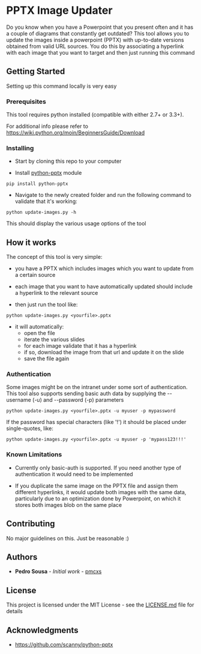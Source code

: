 # PPTX Image Updater

Do you know when you have a Powerpoint that you present often and it has a couple of diagrams that constantly get outdated?
This tool allows you to update the images inside a powerpoint (PPTX) with up-to-date versions obtained from valid URL sources. 
You do this by associating a hyperlink with each image that you want to target and then just running this command

## Getting Started

Setting up this command locally is very easy

### Prerequisites

This tool requires python installed (compatible with either 2.7+ or 3.3+).

For additional info please refer to https://wiki.python.org/moin/BeginnersGuide/Download

### Installing

- Start by cloning this repo to your computer

- Install [python-pptx](https://python-pptx.readthedocs.io/en/latest/user/install.html) module

```
pip install python-pptx
``` 
- Navigate to the newly created folder and run the following command to validate that it's working:

```
python update-images.py -h
```
This should display the various usage options of the tool

## How it works

The concept of this tool is very simple:

- you have a PPTX which includes images which you want to update from a certain source

- each image that you want to have automatically updated should include a hyperlink to the relevant source

- then just run the tool like:

```
python update-images.py <yourfile>.pptx
```

- it will automatically:
    - open the file 
    - iterate the various slides
    - for each image validate that it has a hyperlink
    - if so, download the image from that url and update it on the slide
    - save the file again

### Authentication ###

Some images might be on the intranet under some sort of authentication. This tool also supports sending basic auth data by supplying the --username (-u) and --password (-p) parameters

```
python update-images.py <yourfile>.pptx -u myuser -p mypassword
```

If the password has special characters (like '!') it should be placed under single-quotes, like:

```
python update-images.py <yourfile>.pptx -u myuser -p 'mypass123!!!'
```

### Known Limitations ###
- Currently only basic-auth is supported. If you need another type of authentication it would need to be implemented

- If you duplicate the same image on the PPTX file and assign them different hyperlinks, it would update both images with the same data, particularly due to an optimization done by Powerpoint, on which it stores both images blob on the same place


## Contributing

No major guidelines on this. Just be reasonable :)

## Authors

* **Pedro Sousa** - *Initial work* - [pmcxs](https://github.com/pmcxs)

## License

This project is licensed under the MIT License - see the [LICENSE.md](LICENSE.md) file for details

## Acknowledgments

* https://github.com/scanny/python-pptx
